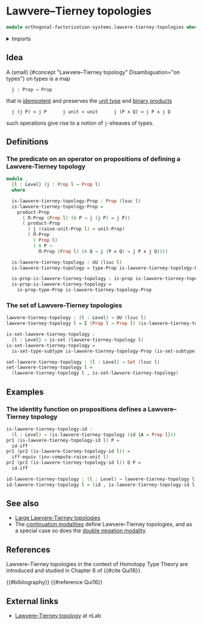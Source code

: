 # Lawvere–Tierney topologies

```agda
module orthogonal-factorization-systems.lawvere-tierney-topologies where
```

<details><summary>Imports</summary>

```agda
open import foundation.cartesian-product-types
open import foundation.conjunction
open import foundation.dependent-pair-types
open import foundation.function-types
open import foundation.logical-equivalences
open import foundation.propositional-extensionality
open import foundation.propositions
open import foundation.raising-universe-levels-unit-type
open import foundation.sets
open import foundation.subtypes
open import foundation.unit-type
open import foundation.universe-levels
```

</details>

## Idea

A (small) {#concept "Lawvere–Tierney topology" Disambiguation="on types"} on
types is a map

```text
  j : Prop → Prop
```

that is [idempotent](foundation.idempotent-maps.md) and preserves the
[unit type](foundation.unit-type.md) and
[binary products](foundation.conjunction.md)

```text
  j (j P) ≃ j P      j unit ≃ unit      j (P ∧ Q) ≃ j P ∧ j Q
```

such operations give rise to a notion of `j`-sheaves of types.

## Definitions

### The predicate on an operator on propositions of defining a Lawvere-Tierney topology

```agda
module _
  {l : Level} (j : Prop l → Prop l)
  where

  is-lawvere-tierney-topology-Prop : Prop (lsuc l)
  is-lawvere-tierney-topology-Prop =
    product-Prop
      ( Π-Prop (Prop l) (λ P → j (j P) ⇔ j P))
      ( product-Prop
        ( j (raise-unit-Prop l) ⇔ unit-Prop)
        ( Π-Prop
          ( Prop l)
          ( λ P →
            Π-Prop (Prop l) (λ Q → j (P ∧ Q) ⇔ j P ∧ j Q))))

  is-lawvere-tierney-topology : UU (lsuc l)
  is-lawvere-tierney-topology = type-Prop is-lawvere-tierney-topology-Prop

  is-prop-is-lawvere-tierney-topology : is-prop is-lawvere-tierney-topology
  is-prop-is-lawvere-tierney-topology =
    is-prop-type-Prop is-lawvere-tierney-topology-Prop
```

### The set of Lawvere-Tierney topologies

```agda
lawvere-tierney-topology : (l : Level) → UU (lsuc l)
lawvere-tierney-topology l = Σ (Prop l → Prop l) (is-lawvere-tierney-topology)

is-set-lawvere-tierney-topology :
  {l : Level} → is-set (lawvere-tierney-topology l)
is-set-lawvere-tierney-topology =
  is-set-type-subtype is-lawvere-tierney-topology-Prop (is-set-subtype)

set-lawvere-tierney-topology : (l : Level) → Set (lsuc l)
set-lawvere-tierney-topology l =
  (lawvere-tierney-topology l , is-set-lawvere-tierney-topology)
```

## Examples

### The identity function on propositions defines a Lawvere–Tierney topology

```agda
is-lawvere-tierney-topology-id :
  (l : Level) → (is-lawvere-tierney-topology (id {A = Prop l}))
pr1 (is-lawvere-tierney-topology-id l) P =
  id-iff
pr1 (pr2 (is-lawvere-tierney-topology-id l)) =
  iff-equiv (inv-compute-raise-unit l)
pr2 (pr2 (is-lawvere-tierney-topology-id l)) Q P =
  id-iff

id-lawvere-tierney-topology : (l : Level) → lawvere-tierney-topology l
id-lawvere-tierney-topology l = (id , is-lawvere-tierney-topology-id l)
```

## See also

- [Large Lawvere-Tierney topologies](orthogonal-factorization-systems.large-lawvere-tierney-topologies.md)
- The
  [continuation modalities](orthogonal-factorization-systems.continuation-modalities.md)
  define Lawvere–Tierney topologies, and as a special case so does the
  [double negation modality](foundation.double-negation-modality.md).

## References

Lawvere–Tierney topologies in the context of Homotopy Type Theory are introduced
and studied in Chapter 6 of {{#cite Qui16}}.

{{#bibliography}} {{#reference Qui16}}

## External links

- [Lawvere–Tierney topology](https://ncatlab.org/nlab/show/Lawvere-Tierney+topology)
  at $n$Lab

